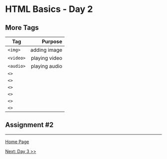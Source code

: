 # HTML Basics - Day 2

## More Tags

| Tag |   Purpose |
|-----|----------:|
| `<img>` | adding image |
| `<video>` | playing video |
| `<audio>` | playing audio |
| `<>` | |
| `<>` | |
| `<>` | |
| `<>` | |
| `<>` | |
| `<>` | |

## Assignment #2

---

[Home Page](../README.md)

[Next: Day 3 >>](03-html-day03.md)
